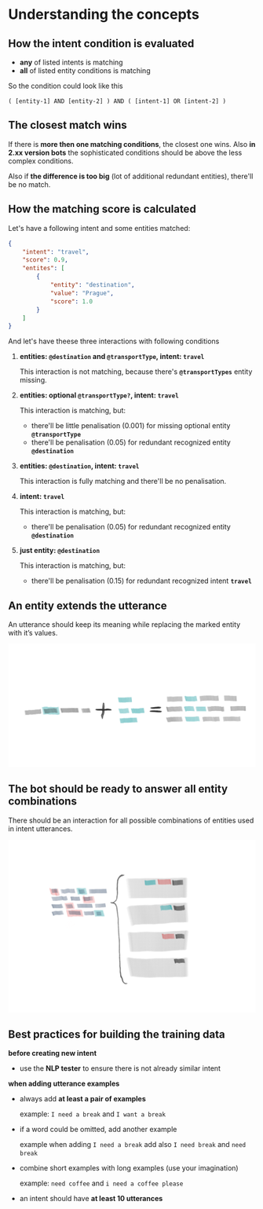 # Understanding the concepts

## How the intent condition is evaluated

- **any** of listed intents is matching
- **all** of listed entity conditions is matching

So the condition could look like this

```
( [entity-1] AND [entity-2] ) AND ( [intent-1] OR [intent-2] )
```

## The closest match wins

If there is **more then one matching conditions**, the closest one wins. Also **in 2.xx version bots** the sophisticated conditions should be above the less complex conditions.

Also if **the difference is too big** (lot of additional redundant entities), there'll be no match.

## How the matching score is calculated

Let's have a following intent and some entities matched:

```json
{
    "intent": "travel",
    "score": 0.9,
    "entites": [
        {
            "entity": "destination",
            "value": "Prague",
            "score": 1.0
        }
    ]
}
```

And let's have theese three interactions with following conditions

1. **entities: `@destination` and `@transportType`, intent: `travel`**

    This interaction is not matching, because there's **`@transportTypes`** entity missing.

2. **entities: optional `@transportType?`, intent: `travel`**

    This interaction is matching, but:

    - there'll be little penalisation (0.001) for missing optional entity **`@transportType`**
    - there'll be penalisation (0.05) for redundant recognized entity **`@destination`**

3. **entities: `@destination`, intent: `travel`**

    This interaction is fully matching and there'll be no penalisation.

4. **intent: `travel`**

    This interaction is matching, but:

    - there'll be penalisation (0.05) for redundant recognized entity **`@destination`**

5. **just entity: `@destination`**

    This interaction is matching, but:

    - there'll be penalisation (0.15) for redundant recognized intent **`travel`**

## An entity extends the utterance

An utterance should keep its meaning while replacing the marked entity with it’s values.

![intent and entities](./intentandentities.png)

## The bot should be ready to answer all entity combinations

There should be an interaction for all possible combinations of entities used in intent utterances.

![covering the intent with interactions](./covering.png)

## Best practices for building the training data

**before creating new intent**

- use the **NLP tester** to ensure there is not already similar intent

**when adding utterance examples**

- always add **at least a pair of examples**

    example: `I need a break` and `I want a break`

- if a word could be omitted, add another example

    example when adding `I need a break` add also `I need break` and `need break`

- combine short examples with long examples (use your imagination)

    example: `need coffee` and `i need a coffee please`

- an intent should have **at least 10 utterances**